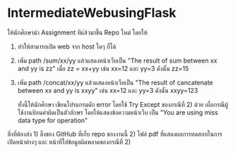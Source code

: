 # IntermediateWebusingFlask

ให้นักศึกษานำ Assignment ทีแ่ล้วมาขึ้น Repo ใหม่ โดยให้

1. ทำให้สามารถเปิด web จาก host ใดๆ ก็ได้
2. เพิ่ม path /sum/xx/yy แล้วแสดงหน้าเว็บเป็น "The result of sum between xx and yy is zz" เมื่อ zz = xx+yy เช่น xx=12 และ yy=3 ดังนั้น zz=15
3. เพิ่ม path /concat/xx/yy แล้วแสดงหน้าเว็บเป็น "The result of cancatenate between xx and yy is xxyy" เช่น xx=12 และ yy=3 ดังนั้น xxyy=123

   ทั้งนี้ให้นักศึกษา เขียนโปรแกรมดัก error โดยใช้ Try Except ของกรณีที่ 2) ด้วย เผื่อกรณีผู้ใช้งานป้อนค่าผิดเป็นตัวอักษร โดยให้แสดงข้อความหน้าเว็บ เป็น "You are using miss data type for operation"

สิ่งที่ต้องส่ง 1) ลิ้งของ GitHub ที่เก็บ repo ของงานนี้ 2) ไฟล์ pdf ที่แสดงผลการทดสอบในการเปิดหน้าต่างๆ และ หน้าที่ใส่ข้อมูลผิดพลาดของกรณีที่ 2)
